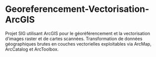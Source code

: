 # Georeferencement-Vectorisation-ArcGIS
Projet SIG utilisant ArcGIS pour le géoréférencement et la vectorisation d’images raster et de cartes scannées. Transformation de données géographiques brutes en couches vectorielles exploitables via ArcMap, ArcCatalog et ArcToolbox.
